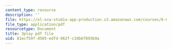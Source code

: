 ```yaml
---
content_type: resource
description: ''
file: https://ol-ocw-studio-app-production.s3.amazonaws.com/courses/6-003-signals-and-systems-fall-2011/81ecf59fd505edfd962fc3db6f893b9a_OT04cEdpK-M.pdf
file_type: application/pdf
resourcetype: Document
title: 3play pdf file
uid: 81ecf59f-d505-edfd-962f-c3db6f893b9a
---
```

